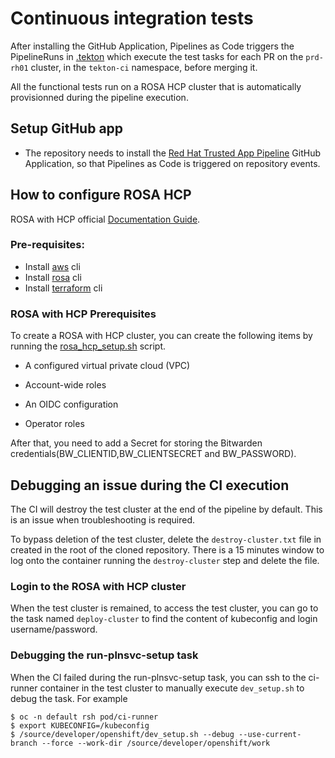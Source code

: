 # Continuous integration tests

After installing the GitHub Application, Pipelines as Code triggers the PipelineRuns in [.tekton](../../.tekton) which execute the test tasks for each PR on the `prd-rh01` cluster, in the `tekton-ci` namespace, before merging it.

All the functional tests run on a ROSA HCP cluster that is automatically provisionned during the pipeline execution.

## Setup GitHub app

- The repository needs to install the [Red Hat Trusted App Pipeline](https://github.com/apps/red-hat-trusted-app-pipeline) GitHub Application, so that Pipelines as Code is triggered on repository events.

## How to configure ROSA HCP

ROSA with HCP official [Documentation Guide](https://docs.openshift.com/rosa/rosa_hcp/rosa-hcp-sts-creating-a-cluster-quickly.html).

### Pre-requisites:

- Install [aws](https://docs.aws.amazon.com/cli/latest/userguide/getting-started-install.html) cli
- Install [rosa](https://docs.openshift.com/rosa/rosa_cli/rosa-get-started-cli.html) cli
- Install [terraform](https://developer.hashicorp.com/terraform/tutorials/aws-get-started/install-cli) cli

### ROSA with HCP Prerequisites
To create a ROSA with HCP cluster, you can create the following items by running the [rosa_hcp_setup.sh](../hack/rosa_hcp_setup.sh) script.

* A configured virtual private cloud (VPC)

* Account-wide roles

* An OIDC configuration

* Operator roles

After that, you need to add a Secret for storing the Bitwarden credentials(BW_CLIENTID,BW_CLIENTSECRET and BW_PASSWORD). 

## Debugging an issue during the CI execution
The CI will destroy the test cluster at the end of the pipeline by default.
This is an issue when troubleshooting is required.

To bypass deletion of the test cluster, delete the `destroy-cluster.txt` file in created in the root of the cloned repository.
There is a 15 minutes window to log onto the container running the `destroy-cluster` step and delete the file.

### Login to the ROSA with HCP cluster
When the test cluster is remained, to access the test cluster, you can go to the task named `deploy-cluster` to find the content of kubeconfig and login username/password.  

### Debugging the run-plnsvc-setup task
When the CI failed during the run-plnsvc-setup task, you can ssh to the ci-runner container in the test cluster to manually execute `dev_setup.sh` to debug the task. For example

```
$ oc -n default rsh pod/ci-runner
$ export KUBECONFIG=/kubeconfig
$ /source/developer/openshift/dev_setup.sh --debug --use-current-branch --force --work-dir /source/developer/openshift/work
```

